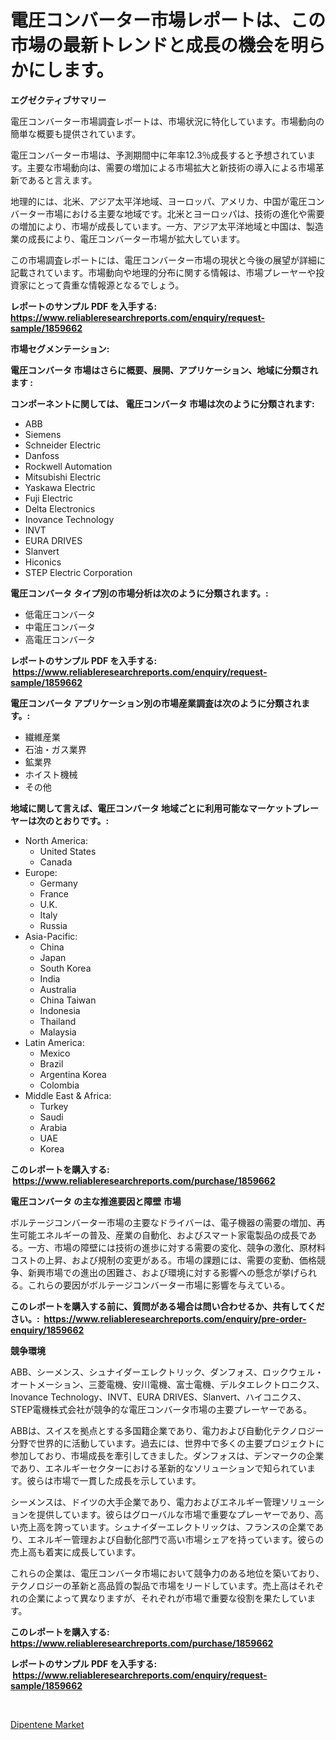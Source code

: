 <p><h1>電圧コンバーター市場レポートは、この市場の最新トレンドと成長の機会を明らかにします。</h1></p><p><strong>エグゼクティブサマリー</strong></p>
<p><p>電圧コンバーター市場調査レポートは、市場状況に特化しています。市場動向の簡単な概要も提供されています。</p><p>電圧コンバーター市場は、予測期間中に年率12.3％成長すると予想されています。主要な市場動向は、需要の増加による市場拡大と新技術の導入による市場革新であると言えます。</p><p>地理的には、北米、アジア太平洋地域、ヨーロッパ、アメリカ、中国が電圧コンバーター市場における主要な地域です。北米とヨーロッパは、技術の進化や需要の増加により、市場が成長しています。一方、アジア太平洋地域と中国は、製造業の成長により、電圧コンバーター市場が拡大しています。</p><p>この市場調査レポートには、電圧コンバーター市場の現状と今後の展望が詳細に記載されています。市場動向や地理的分布に関する情報は、市場プレーヤーや投資家にとって貴重な情報源となるでしょう。</p></p>
<p><strong>レポートのサンプル PDF を入手する: <a href="https://www.reliableresearchreports.com/enquiry/request-sample/1859662">https://www.reliableresearchreports.com/enquiry/request-sample/1859662</a></strong></p>
<p><strong>市場セグメンテーション:</strong></p>
<p><strong> 電圧コンバータ 市場はさらに概要、展開、アプリケーション、地域に分類されます :</strong></p>
<p><strong>コンポーネントに関しては、 電圧コンバータ 市場は次のように分類されます: &nbsp;</strong></p>
<p><ul><li>ABB</li><li>Siemens</li><li>Schneider Electric</li><li>Danfoss</li><li>Rockwell Automation</li><li>Mitsubishi Electric</li><li>Yaskawa Electric</li><li>Fuji Electric</li><li>Delta Electronics</li><li>Inovance Technology</li><li>INVT</li><li>EURA DRIVES</li><li>Slanvert</li><li>Hiconics</li><li>STEP Electric Corporation</li></ul></p>
<p><strong> 電圧コンバータ タイプ別の市場分析は次のように分類されます。:</strong></p>
<p><ul><li>低電圧コンバータ</li><li>中電圧コンバータ</li><li>高電圧コンバータ</li></ul></p>
<p><strong>レポートのサンプル PDF を入手する: &nbsp;<a href="https://www.reliableresearchreports.com/enquiry/request-sample/1859662">https://www.reliableresearchreports.com/enquiry/request-sample/1859662</a></strong></p>
<p><strong> 電圧コンバータ アプリケーション別の市場産業調査は次のように分類されます。:</strong></p>
<p><ul><li>繊維産業</li><li>石油・ガス業界</li><li>鉱業界</li><li>ホイスト機械</li><li>その他</li></ul></p>
<p><strong>地域に関して言えば、電圧コンバータ 地域ごとに利用可能なマーケットプレーヤーは次のとおりです。:</strong></p>
<p><ul>
    <li>
        North America:
        <ul>
            <li>United States</li>
            <li>Canada</li>
        </ul>
    </li>
    <li>
        Europe:
        <ul>
            <li>Germany</li>
            <li>France</li>
            <li>U.K.</li>
            <li>Italy</li>
            <li>Russia</li>
        </ul>
    </li>
    <li>
        Asia-Pacific:
        <ul>
            <li>China</li>
            <li>Japan</li>
            <li>South Korea</li>
            <li>India</li>
            <li>Australia</li>
            <li>China Taiwan</li>
            <li>Indonesia</li>
            <li>Thailand</li>
            <li>Malaysia</li>
        </ul>
    </li>
    <li>
        Latin America:
        <ul>
            <li>Mexico</li>
            <li>Brazil</li>
            <li>Argentina Korea</li>
            <li>Colombia</li>
        </ul>
    </li>
    <li>
        Middle East & Africa:
        <ul>
            <li>Turkey</li>
            <li>Saudi</li>
            <li>Arabia</li>
            <li>UAE</li>
            <li>Korea</li>
        </ul>
    </li>
    </ul></p>
<p><strong>このレポートを購入する: &nbsp;<a href="https://www.reliableresearchreports.com/purchase/1859662">https://www.reliableresearchreports.com/purchase/1859662</a></strong></p>
<p><strong>電圧コンバータ の主な推進要因と障壁 市場</strong></p>
<p><p>ボルテージコンバーター市場の主要なドライバーは、電子機器の需要の増加、再生可能エネルギーの普及、産業の自動化、およびスマート家電製品の成長である。一方、市場の障壁には技術の進歩に対する需要の変化、競争の激化、原材料コストの上昇、および規制の変更がある。市場の課題には、需要の変動、価格競争、新興市場での進出の困難さ、および環境に対する影響への懸念が挙げられる。これらの要因がボルテージコンバーター市場に影響を与えている。</p></p>
<p><strong>このレポートを購入する前に、質問がある場合は問い合わせるか、共有してください。:&nbsp; <a href="https://www.reliableresearchreports.com/enquiry/pre-order-enquiry/1859662">https://www.reliableresearchreports.com/enquiry/pre-order-enquiry/1859662</a></strong></p>
<p><strong>競争環境</strong></p>
<p><p>ABB、シーメンス、シュナイダーエレクトリック、ダンフォス、ロックウェル・オートメーション、三菱電機、安川電機、富士電機、デルタエレクトロニクス、Inovance Technology、INVT、EURA DRIVES、Slanvert、ハイコニクス、STEP電機株式会社が競争的な電圧コンバータ市場の主要プレーヤーである。</p><p>ABBは、スイスを拠点とする多国籍企業であり、電力および自動化テクノロジー分野で世界的に活動しています。過去には、世界中で多くの主要プロジェクトに参加しており、市場成長を牽引してきました。ダンフォスは、デンマークの企業であり、エネルギーセクターにおける革新的なソリューションで知られています。彼らは市場で一貫した成長を示しています。</p><p>シーメンスは、ドイツの大手企業であり、電力およびエネルギー管理ソリューションを提供しています。彼らはグローバルな市場で重要なプレーヤーであり、高い売上高を誇っています。シュナイダーエレクトリックは、フランスの企業であり、エネルギー管理および自動化部門で高い市場シェアを持っています。彼らの売上高も着実に成長しています。</p><p>これらの企業は、電圧コンバータ市場において競争力のある地位を築いており、テクノロジーの革新と高品質の製品で市場をリードしています。売上高はそれぞれの企業によって異なりますが、それぞれが市場で重要な役割を果たしています。</p></p>
<p><strong>このレポートを購入する: &nbsp; <a href="https://www.reliableresearchreports.com/purchase/1859662">https://www.reliableresearchreports.com/purchase/1859662</a></strong></p>
<p><strong>レポートのサンプル PDF を入手する: &nbsp;<a href="https://www.reliableresearchreports.com/enquiry/request-sample/1859662">https://www.reliableresearchreports.com/enquiry/request-sample/1859662</a></strong><strong></strong></p>
<p>&nbsp;</p>
<p><p><a href="https://github.com/Hazelklievgspy6vdcsmu106w/Market-Research-Report-List-1/blob/main/dipentene-market.md">Dipentene Market</a></p></p>